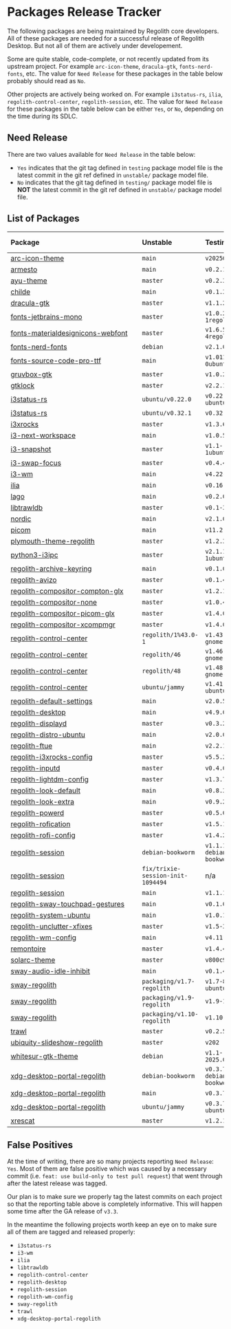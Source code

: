 # Packages Release Tracker

The following packages are being maintained by Regolith core developers. All of
these packages are needed for a successful release of Regolith Desktop. But not
all of them are actively under developement.

Some are quite stable, code-complete, or not recently updated from its upstream
project. For example `arc-icon-theme`, `dracula-gtk`, `fonts-nerd-fonts`, etc.
The value for `Need Release` for these packages in the table below probably
should read as `No`.

Other projects are actively being worked on. For example `i3status-rs`, `ilia`,
`regolith-control-center`, `regolith-session`, etc. The value for `Need Release`
for these packages in the table below can be either `Yes`, or `No`, depending
on the time during its SDLC.

## Need Release

There are two values available for `Need Release` in the table below:

- `Yes` indicates that the git tag defined in `testing` package model file is
the latest commit in the git ref defined in `unstable/` package model file.
- `No` indicates that the git tag defined in `testing/` package model file is
**NOT** the latest commit in the git ref defined in `unstable/` package model file.

## List of Packages

<!-- AUTO_GENERATE_START -->
| Package⠀⠀⠀⠀⠀⠀⠀⠀⠀⠀⠀⠀⠀⠀⠀⠀⠀⠀⠀| Unstable | Testing | Need Release |
|:------------------------------|:---------|:--------|:-------------|
| [arc-icon-theme](https://github.com/regolith-linux/arc-icon-theme) | `main` | `v20250203-1` | [Yes](https://github.com/regolith-linux/arc-icon-theme/compare/v20250203-1...main) |
| [armesto](https://github.com/regolith-linux/armesto) | `main` | `v0.2.1ubuntu1` | [Yes](https://github.com/regolith-linux/armesto/compare/v0.2.1ubuntu1...main) |
| [ayu-theme](https://github.com/regolith-linux/ayu-theme) | `master` | `v0.2.3-1` | [Yes](https://github.com/regolith-linux/ayu-theme/compare/v0.2.3-1...master) |
| [childe](https://github.com/regolith-linux/childe) | `main` | `v0.1.3` | [Yes](https://github.com/regolith-linux/childe/compare/v0.1.3...main) |
| [dracula-gtk](https://github.com/regolith-linux/dracula-gtk) | `master` | `v1.1.2` | [Yes](https://github.com/regolith-linux/dracula-gtk/compare/v1.1.2...master) |
| [fonts-jetbrains-mono](https://github.com/regolith-linux/fonts-jetbrains-mono) | `master` | `v1.0.2-1regolith1` | [Yes](https://github.com/regolith-linux/fonts-jetbrains-mono/compare/v1.0.2-1regolith1...master) |
| [fonts-materialdesignicons-webfont](https://github.com/regolith-linux/fonts-materialdesignicons-webfont) | `master` | `v1.6.50-4regolith1` | [Yes](https://github.com/regolith-linux/fonts-materialdesignicons-webfont/compare/v1.6.50-4regolith1...master) |
| [fonts-nerd-fonts](https://github.com/regolith-linux/fonts-nerd-fonts) | `debian` | `v2.1.0-3` | No |
| [fonts-source-code-pro-ttf](https://github.com/regolith-linux/fonts-source-code-pro-ttf) | `main` | `v1.011-0ubuntu1-ppa2` | [Yes](https://github.com/regolith-linux/fonts-source-code-pro-ttf/compare/v1.011-0ubuntu1-ppa2...main) |
| [gruvbox-gtk](https://github.com/regolith-linux/gruvbox-gtk) | `master` | `v1.0.2-1` | [Yes](https://github.com/regolith-linux/gruvbox-gtk/compare/v1.0.2-1...master) |
| [gtklock](https://github.com/regolith-linux/gtklock) | `master` | `v2.2.1` | [Yes](https://github.com/regolith-linux/gtklock/compare/v2.2.1...master) |
| [i3status-rs](https://github.com/regolith-linux/i3status-rs_debian) | `ubuntu/v0.22.0` | `v0.22.2-1-ubuntu-jammy` | [Yes](https://github.com/regolith-linux/i3status-rs_debian/compare/v0.22.2-1-ubuntu-jammy...ubuntu/v0.22.0) |
| [i3status-rs](https://github.com/regolith-linux/i3status-rs_debian) | `ubuntu/v0.32.1` | `v0.32.1-1` | [Yes](https://github.com/regolith-linux/i3status-rs_debian/compare/v0.32.1-1...ubuntu/v0.32.1) |
| [i3xrocks](https://github.com/regolith-linux/i3xrocks) | `master` | `v1.3.6-1` | [Yes](https://github.com/regolith-linux/i3xrocks/compare/v1.3.6-1...master) |
| [i3-next-workspace](https://github.com/regolith-linux/i3-next-workspace) | `main` | `v1.0.5` | [Yes](https://github.com/regolith-linux/i3-next-workspace/compare/v1.0.5...main) |
| [i3-snapshot](https://github.com/regolith-linux/i3-snapshot) | `master` | `v1.1-1ubuntu1-ppa1` | [Yes](https://github.com/regolith-linux/i3-snapshot/compare/v1.1-1ubuntu1-ppa1...master) |
| [i3-swap-focus](https://github.com/regolith-linux/i3-swap-focus) | `master` | `v0.4.4` | [Yes](https://github.com/regolith-linux/i3-swap-focus/compare/v0.4.4...master) |
| [i3-wm](https://github.com/regolith-linux/i3-wm) | `main` | `v4.22-2` | [Yes](https://github.com/regolith-linux/i3-wm/compare/v4.22-2...main) |
| [ilia](https://github.com/regolith-linux/ilia) | `main` | `v0.16.0` | No |
| [lago](https://github.com/regolith-linux/lago) | `main` | `v0.2.0-1` | [Yes](https://github.com/regolith-linux/lago/compare/v0.2.0-1...main) |
| [libtrawldb](https://github.com/regolith-linux/libtrawldb) | `master` | `v0.1-3` | [Yes](https://github.com/regolith-linux/libtrawldb/compare/v0.1-3...master) |
| [nordic](https://github.com/regolith-linux/nordic) | `main` | `v2.1.0-2` | [Yes](https://github.com/regolith-linux/nordic/compare/v2.1.0-2...main) |
| [picom](https://github.com/regolith-linux/picom) | `main` | `v11.2.3` | [Yes](https://github.com/regolith-linux/picom/compare/v11.2.3...main) |
| [plymouth-theme-regolith](https://github.com/regolith-linux/plymouth-theme-regolith) | `master` | `v1.2.3` | No |
| [python3-i3ipc](https://github.com/regolith-linux/python3-i3ipc) | `master` | `v2.1.1-1ubuntu1-ppa8` | [Yes](https://github.com/regolith-linux/python3-i3ipc/compare/v2.1.1-1ubuntu1-ppa8...master) |
| [regolith-archive-keyring](https://github.com/regolith-linux/regolith-archive-keyring) | `main` | `v0.1.0` | No |
| [regolith-avizo](https://github.com/regolith-linux/avizo) | `master` | `v0.1.4` | [Yes](https://github.com/regolith-linux/avizo/compare/v0.1.4...master) |
| [regolith-compositor-compton-glx](https://github.com/regolith-linux/regolith-compositor-compton-glx) | `master` | `v1.2.1` | [Yes](https://github.com/regolith-linux/regolith-compositor-compton-glx/compare/v1.2.1...master) |
| [regolith-compositor-none](https://github.com/regolith-linux/regolith-compositor-none) | `master` | `v1.0.4-1` | [Yes](https://github.com/regolith-linux/regolith-compositor-none/compare/v1.0.4-1...master) |
| [regolith-compositor-picom-glx](https://github.com/regolith-linux/regolith-compositor-picom-glx) | `master` | `v1.4.0` | [Yes](https://github.com/regolith-linux/regolith-compositor-picom-glx/compare/v1.4.0...master) |
| [regolith-compositor-xcompmgr](https://github.com/regolith-linux/regolith-compositor-xcompmgr) | `master` | `v1.4.0-1` | [Yes](https://github.com/regolith-linux/regolith-compositor-xcompmgr/compare/v1.4.0-1...master) |
| [regolith-control-center](https://github.com/regolith-linux/regolith-control-center) | `regolith/1%43.0-1` | `v1.43.1-8-gnome-43` | [Yes](https://github.com/regolith-linux/regolith-control-center/compare/v1.43.1-8-gnome-43...regolith/1%43.0-1) |
| [regolith-control-center](https://github.com/regolith-linux/regolith-control-center) | `regolith/46` | `v1.46.0-4-gnome-46` | [Yes](https://github.com/regolith-linux/regolith-control-center/compare/v1.46.0-4-gnome-46...regolith/46) |
| [regolith-control-center](https://github.com/regolith-linux/regolith-control-center) | `regolith/48` | `v1.48.1-9-gnome-48` | No |
| [regolith-control-center](https://github.com/regolith-linux/regolith-control-center) | `ubuntu/jammy` | `v1.41.19-ubuntu-jammy` | [Yes](https://github.com/regolith-linux/regolith-control-center/compare/v1.41.19-ubuntu-jammy...ubuntu/jammy) |
| [regolith-default-settings](https://github.com/regolith-linux/regolith-default-settings) | `main` | `v2.0.5` | [Yes](https://github.com/regolith-linux/regolith-default-settings/compare/v2.0.5...main) |
| [regolith-desktop](https://github.com/regolith-linux/regolith-desktop) | `main` | `v4.9.0` | [Yes](https://github.com/regolith-linux/regolith-desktop/compare/v4.9.0...main) |
| [regolith-displayd](https://github.com/regolith-linux/regolith-displayd) | `master` | `v0.3.2` | [Yes](https://github.com/regolith-linux/regolith-displayd/compare/v0.3.2...master) |
| [regolith-distro-ubuntu](https://github.com/regolith-linux/regolith-distro-ubuntu) | `main` | `v2.0.0-2` | [Yes](https://github.com/regolith-linux/regolith-distro-ubuntu/compare/v2.0.0-2...main) |
| [regolith-ftue](https://github.com/regolith-linux/regolith-ftue) | `main` | `v2.2.1` | [Yes](https://github.com/regolith-linux/regolith-ftue/compare/v2.2.1...main) |
| [regolith-i3xrocks-config](https://github.com/regolith-linux/regolith-i3xrocks-config) | `master` | `v5.5.2` | [Yes](https://github.com/regolith-linux/regolith-i3xrocks-config/compare/v5.5.2...master) |
| [regolith-inputd](https://github.com/regolith-linux/regolith-inputd) | `master` | `v0.4.0` | [Yes](https://github.com/regolith-linux/regolith-inputd/compare/v0.4.0...master) |
| [regolith-lightdm-config](https://github.com/regolith-linux/regolith-lightdm-config) | `master` | `v1.3.7` | [Yes](https://github.com/regolith-linux/regolith-lightdm-config/compare/v1.3.7...master) |
| [regolith-look-default](https://github.com/regolith-linux/regolith-look-default) | `main` | `v0.8.3` | [Yes](https://github.com/regolith-linux/regolith-look-default/compare/v0.8.3...main) |
| [regolith-look-extra](https://github.com/regolith-linux/regolith-look-extra) | `main` | `v0.9.2` | [Yes](https://github.com/regolith-linux/regolith-look-extra/compare/v0.9.2...main) |
| [regolith-powerd](https://github.com/regolith-linux/regolith-powerd) | `master` | `v0.5.0` | [Yes](https://github.com/regolith-linux/regolith-powerd/compare/v0.5.0...master) |
| [regolith-rofication](https://github.com/regolith-linux/regolith-rofication) | `master` | `v1.5.1` | [Yes](https://github.com/regolith-linux/regolith-rofication/compare/v1.5.1...master) |
| [regolith-rofi-config](https://github.com/regolith-linux/regolith-rofi-config) | `master` | `v1.4.2-1` | [Yes](https://github.com/regolith-linux/regolith-rofi-config/compare/v1.4.2-1...master) |
| [regolith-session](https://github.com/regolith-linux/regolith-session) | `debian-bookworm` | `v1.1.13-3-debian-bookworm` | [Yes](https://github.com/regolith-linux/regolith-session/compare/v1.1.13-3-debian-bookworm...debian-bookworm) |
| [regolith-session](https://github.com/regolith-linux/regolith-session) | `fix/trixie-session-init-1094494` | n/a | No |
| [regolith-session](https://github.com/regolith-linux/regolith-session) | `main` | `v1.1.13-1` | [Yes](https://github.com/regolith-linux/regolith-session/compare/v1.1.13-1...main) |
| [regolith-sway-touchpad-gestures](https://github.com/regolith-linux/regolith-sway-touchpad-gestures) | `main` | `v0.1.0-3` | [Yes](https://github.com/regolith-linux/regolith-sway-touchpad-gestures/compare/v0.1.0-3...main) |
| [regolith-system-ubuntu](https://github.com/regolith-linux/regolith-system-ubuntu) | `main` | `v1.0.1` | [Yes](https://github.com/regolith-linux/regolith-system-ubuntu/compare/v1.0.1...main) |
| [regolith-unclutter-xfixes](https://github.com/regolith-linux/regolith-unclutter-xfixes) | `master` | `v1.5-3` | [Yes](https://github.com/regolith-linux/regolith-unclutter-xfixes/compare/v1.5-3...master) |
| [regolith-wm-config](https://github.com/regolith-linux/regolith-wm-config) | `main` | `v4.11.9` | No |
| [remontoire](https://github.com/regolith-linux/remontoire) | `master` | `v1.4.4` | No |
| [solarc-theme](https://github.com/regolith-linux/solarc-theme) | `master` | `v800c997-4` | [Yes](https://github.com/regolith-linux/solarc-theme/compare/v800c997-4...master) |
| [sway-audio-idle-inhibit](https://github.com/regolith-linux/SwayAudioIdleInhibit) | `main` | `v0.1.4` | [Yes](https://github.com/regolith-linux/SwayAudioIdleInhibit/compare/v0.1.4...main) |
| [sway-regolith](https://github.com/regolith-linux/sway-regolith) | `packaging/v1.7-regolith` | `v1.7-8-ubuntu-jammy` | [Yes](https://github.com/regolith-linux/sway-regolith/compare/v1.7-8-ubuntu-jammy...packaging/v1.7-regolith) |
| [sway-regolith](https://github.com/regolith-linux/sway-regolith) | `packaging/v1.9-regolith` | `v1.9-17` | [Yes](https://github.com/regolith-linux/sway-regolith/compare/v1.9-17...packaging/v1.9-regolith) |
| [sway-regolith](https://github.com/regolith-linux/sway-regolith) | `packaging/v1.10-regolith` | `v1.10-2` | No |
| [trawl](https://github.com/regolith-linux/trawl) | `master` | `v0.2.5` | [Yes](https://github.com/regolith-linux/trawl/compare/v0.2.5...master) |
| [ubiquity-slideshow-regolith](https://github.com/regolith-linux/ubiquity-slideshow-regolith) | `master` | `v202` | No |
| [whitesur-gtk-theme](https://github.com/regolith-linux/WhiteSur-gtk-theme) | `debian` | `v1.1-2025.02.03` | [Yes](https://github.com/regolith-linux/WhiteSur-gtk-theme/compare/v1.1-2025.02.03...debian) |
| [xdg-desktop-portal-regolith](https://github.com/regolith-linux/xdg-desktop-portal-regolith) | `debian-bookworm` | `v0.3.7-2-debian-bookworm` | No |
| [xdg-desktop-portal-regolith](https://github.com/regolith-linux/xdg-desktop-portal-regolith) | `main` | `v0.3.7-1` | No |
| [xdg-desktop-portal-regolith](https://github.com/regolith-linux/xdg-desktop-portal-regolith) | `ubuntu/jammy` | `v0.3.7-3-ubuntu-jammy` | No |
| [xrescat](https://github.com/regolith-linux/xrescat) | `master` | `v1.2.1-3` | [Yes](https://github.com/regolith-linux/xrescat/compare/v1.2.1-3...master) |
<!-- AUTO_GENERATE_END -->

## False Positives

At the time of writing, there are so many projects reporting `Need Release`: `Yes`.
Most of them are false positive which was caused by a necessary commit (i.e.
`feat: use build-only to test pull request`) that went through after the latest
release was tagged.

Our plan is to make sure we properly tag the latest commits on each project so
that the reporting table above is completely informative. This will happen some
time after the GA release of `v3.3`.

In the meantime the following projects worth keep an eye on to make sure all of
them are tagged and released properly:

- `i3status-rs`
- `i3-wm`
- `ilia`
- `libtrawldb`
- `regolith-control-center`
- `regolith-desktop`
- `regolith-session`
- `regolith-wm-config`
- `sway-regolith`
- `trawl`
- `xdg-desktop-portal-regolith`
